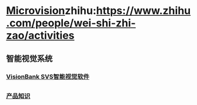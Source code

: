 # [Microvision](http://www.xamv.com/)zhihu:https://www.zhihu.com/people/wei-shi-zhi-zao/activities

## 智能视觉系统

### [VisionBank SVS智能视觉软件](http://www.xamv.com/Products/visionbanksvs.html)
##
### [产品知识](http://www.mv186.com/list-24.html)